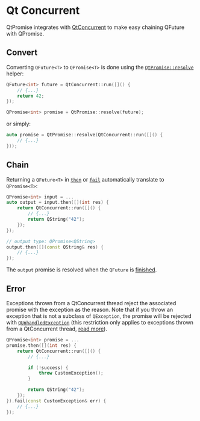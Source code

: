 # Qt Concurrent

QtPromise integrates with [QtConcurrent](https://doc.qt.io/qt-5/qtconcurrent-index.html) to make easy chaining QFuture with QPromise.

## <a name="qtconcurrent-convert"></a> Convert

Converting `QFuture<T>` to `QPromise<T>` is done using the [`QtPromise::resolve`](helpers/resolve.md) helper:

```cpp
QFuture<int> future = QtConcurrent::run([]() {
    // {...}
    return 42;
});

QPromise<int> promise = QtPromise::resolve(future);
```

or simply:

```cpp
auto promise = QtPromise::resolve(QtConcurrent::run([]() {
    // {...}
}));
```

## Chain

Returning a `QFuture<T>` in [`then`](qpromise/then.md)  or [`fail`](qpromise/fail.md) automatically translate to `QPromise<T>`:

```cpp
QPromise<int> input = ...
auto output = input.then([](int res) {
    return QtConcurrent::run([]() {
        // {...}
        return QString("42");
    });
});

// output type: QPromise<QString>
output.then([](const QString& res) {
    // {...}
});
```

The `output` promise is resolved when the `QFuture` is [finished](https://doc.qt.io/qt-5/qfuture.html#isFinished).

## Error

Exceptions thrown from a QtConcurrent thread reject the associated promise with the exception as the reason. Note that if you throw an exception that is not a subclass of `QException`, the promise will be rejected with [`QUnhandledException`](https://doc.qt.io/qt-5/qunhandledexception.html#details) (this restriction only applies to exceptions thrown from a QtConcurrent thread, [read more](https://doc.qt.io/qt-5/qexception.html#details)).

```cpp
QPromise<int> promise = ...
promise.then([](int res) {
    return QtConcurrent::run([]() {
        // {...}

        if (!success) {
            throw CustomException();
        }

        return QString("42");
    });
}).fail(const CustomException& err) {
    // {...}
});
```
